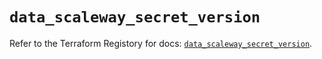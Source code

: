 # `data_scaleway_secret_version`

Refer to the Terraform Registory for docs: [`data_scaleway_secret_version`](https://registry.terraform.io/providers/scaleway/scaleway/2.19.0/docs/data-sources/secret_version).
